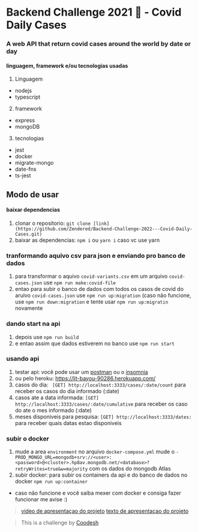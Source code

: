 # Backend Challenge 2021 🏅 - Covid Daily Cases

### A web API that return covid cases around the world by date or day

#### linguagem, framework e/ou tecnologias usadas

1. Linguagem
* nodejs
* typescript
2. framework
* express
* mongoDB
3. tecnologias
* jest
* docker
* migrate-mongo
* date-fns
* ts-jest

## Modo de usar
#### baixar dependencias
1. clonar o repositorio: `git clone [link](https://github.com/Zendered/Backend-Challenge-2022---Covid-Daily-Cases.git)`
2. baixar as dependencias: `npm i` ou `yarn i` caso vc use yarn
### tranformando aquivo csv para json e enviando pro banco de dados
1. para transformar o aquivo `covid-variants.csv` em um arquivo `covid-cases.json` use `npm run make:covid-file`
2. entao para subir o banco de dados com todos os casos de covid do aruivo `covid-cases.json` use `npm run up:migration` (caso não funcione, use `npm run down:migration` e tente usar `npm run up:migratin` novamente
### dando start na api
1. depois use `npm run build`
2. e entao assim que dados estiverem no banco use `npm run start`
### usando api
1. testar api: você pode usar um [postman](https://www.postman.com/) ou o [insomnia](https://insomnia.rest/products/insomnia)
2. ou pelo heroku: https://lit-bayou-90286.herokuapp.com/
3. casos do dia: ` [GET] http://localhost:3333/cases/:date/count` para receber os casos do dia informado (:date)
4. casos ate a data informada: `[GET] http://localhost:3333/cases/:date/cumulative` para receber os caso do ate o mes informado (:date)
5. meses disponiveis para pesquisa: `[GET] http://localhost:3333/dates:` para receber quais datas estao disponiveis
### subir o docker
1. mude a area `environment` no arquivo `docker-compose.yml` mude o `- PROD_MONGO_URL=mongodb+srv://<user>:<password>@<cluster>.hp8av.mongodb.net/<database>?retryWrites=true&w=majority` com os dados do mongodb Atlas
2. subir docker: para subir os containers da api e do banco de dados no docker `npm run up:container`

* caso não funcione e você saiba mexer com docker e consiga fazer funcionar me avise :)
> [video de apresentaçao do projeto](https://www.loom.com/share/9266cb1822e24eb6bfe5b99f595b6212)
> [texto de apresentaçao do projeto](https://github.com/Zendered/Backend-Challenge-2022---Covid-Daily-Cases/blob/main/docs/texto-de-apresenta%C3%A7ao-do-projeto.txt)

>  This is a challenge by [Coodesh](https://coodesh.com/)
